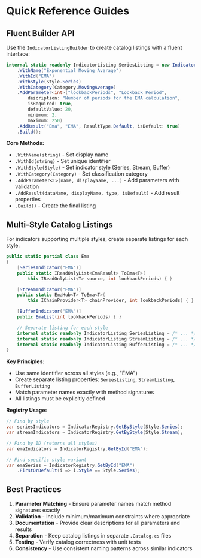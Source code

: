 # Quick Reference Guides

## Fluent Builder API

Use the `IndicatorListingBuilder` to create catalog listings with a fluent interface:

```csharp
internal static readonly IndicatorListing SeriesListing = new IndicatorListingBuilder()
    .WithName("Exponential Moving Average")
    .WithId("EMA")
    .WithStyle(Style.Series)
    .WithCategory(Category.MovingAverage)
    .AddParameter<int>("lookbackPeriods", "Lookback Period",
        description: "Number of periods for the EMA calculation",
        isRequired: true,
        defaultValue: 20,
        minimum: 2,
        maximum: 250)
    .AddResult("Ema", "EMA", ResultType.Default, isDefault: true)
    .Build();
```

**Core Methods:**

- `.WithName(string)` - Set display name
- `.WithId(string)` - Set unique identifier  
- `.WithStyle(Style)` - Set indicator style (Series, Stream, Buffer)
- `.WithCategory(Category)` - Set classification category
- `.AddParameter<T>(name, displayName, ...)` - Add parameters with validation
- `.AddResult(dataName, displayName, type, isDefault)` - Add result properties
- `.Build()` - Create the final listing

## Multi-Style Catalog Listings

For indicators supporting multiple styles, create separate listings for each style:

```csharp
public static partial class Ema
{
    [SeriesIndicator("EMA")]
    public static IReadOnlyList<EmaResult> ToEma<T>(
        this IReadOnlyList<T> source, int lookbackPeriods) { }

    [StreamIndicator("EMA")]
    public static EmaHub<T> ToEma<T>(
        this IChainProvider<T> chainProvider, int lookbackPeriods) { }

    [BufferIndicator("EMA")]
    public EmaList(int lookbackPeriods) { }

    // Separate listing for each style
    internal static readonly IndicatorListing SeriesListing = /* ... */;
    internal static readonly IndicatorListing StreamListing = /* ... */;
    internal static readonly IndicatorListing BufferListing = /* ... */;
}
```

**Key Principles:**

- Use same identifier across all styles (e.g., "EMA")
- Create separate listing properties: `SeriesListing`, `StreamListing`, `BufferListing`
- Match parameter names exactly with method signatures
- All listings must be explicitly defined

**Registry Usage:**

```csharp
// Find by style
var seriesIndicators = IndicatorRegistry.GetByStyle(Style.Series);
var streamIndicators = IndicatorRegistry.GetByStyle(Style.Stream);

// Find by ID (returns all styles)
var emaIndicators = IndicatorRegistry.GetById("EMA");

// Find specific style variant
var emaSeries = IndicatorRegistry.GetById("EMA")
    .FirstOrDefault(i => i.Style == Style.Series);
```

## Best Practices

1. **Parameter Matching** - Ensure parameter names match method signatures exactly
2. **Validation** - Include minimum/maximum constraints where appropriate  
3. **Documentation** - Provide clear descriptions for all parameters and results
4. **Separation** - Keep catalog listings in separate `.Catalog.cs` files
5. **Testing** - Verify catalog correctness with unit tests
6. **Consistency** - Use consistent naming patterns across similar indicators
